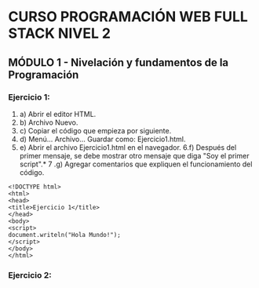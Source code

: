 # CURSO PROGRAMACIÓN WEB FULL STACK NIVEL 2
## MÓDULO 1 - Nivelación y fundamentos de la Programación
### Ejercicio 1:
1. a) Abrir el editor HTML. 
2. b) Archivo Nuevo. 
3. c) Copiar el código que empieza por <!DOCTYPE html> siguiente.
4. d) Menú... Archivo... Guardar como: Ejercicio1.html.
5. e) Abrir el archivo Ejercicio1.html en el navegador.
6.f) Después del primer mensaje, se debe mostrar otro mensaje que diga "Soy el primer script".*
7 .g) Agregar comentarios que expliquen el funcionamiento del código.

``` 
<!DOCTYPE html>
<html>
<head>
<title>Ejercicio 1</title>
</head>
<body>
<script>
document.writeln("Hola Mundo!");
</script>
</body>
</html>

``` 

### Ejercicio 2: